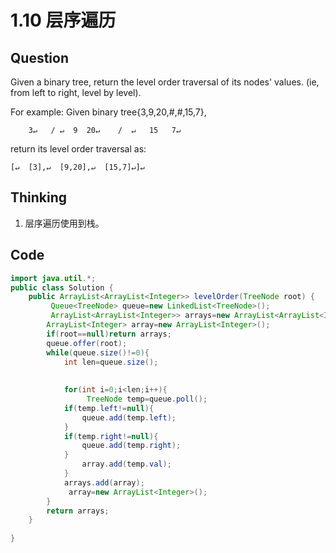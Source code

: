 # 1.10 层序遍历
## Question
Given a binary tree, return the level order traversal of its nodes' values. (ie, from left to right, level by level).

For example:
Given binary tree{3,9,20,#,#,15,7},
```
    3↵   / ↵  9  20↵    /  ↵   15   7↵
```
return its level order traversal as:
```
[↵  [3],↵  [9,20],↵  [15,7]↵]↵
```
## Thinking
1. 层序遍历使用到栈。

## Code
```java
import java.util.*;
public class Solution {
    public ArrayList<ArrayList<Integer>> levelOrder(TreeNode root) {
         Queue<TreeNode> queue=new LinkedList<TreeNode>();
         ArrayList<ArrayList<Integer>> arrays=new ArrayList<ArrayList<Integer>>();
        ArrayList<Integer> array=new ArrayList<Integer>();
        if(root==null)return arrays;
        queue.offer(root);      
        while(queue.size()!=0){
            int len=queue.size();
          
           
            for(int i=0;i<len;i++){
                 TreeNode temp=queue.poll();
            if(temp.left!=null){
                queue.add(temp.left);
            }
            if(temp.right!=null){
                queue.add(temp.right);
            }
                array.add(temp.val);
            }
            arrays.add(array);
             array=new ArrayList<Integer>();
        }
        return arrays;
    }
     
}
```
